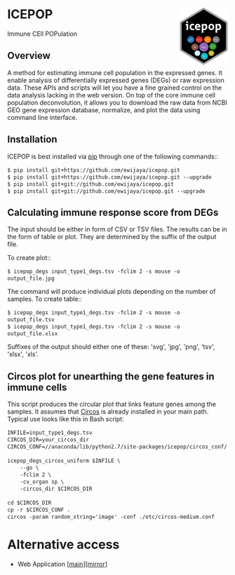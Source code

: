 ICEPOP <img src="icepop_logo_full.png" align="right" />
=======================================================
Immune CEll POPulation


Overview
--------
A method for estimating immune cell
population in the expressed genes. It enable analysis of differentially
expressed genes (DEGs) or raw expression data. These APIs and scripts will let
you have a fine grained control on the data analysis lacking in the web
version. On top of the core immune cell population deconvolution, it allows
you to download the raw data from NCBI GEO gene expression database,
normalize, and plot the data using command line interface.


Installation
------------
ICEPOP is best installed via [pip](https://pip.pypa.io/en/stable/) through
one of the following commands::

    $ pip install git+https://github.com/ewijaya/icepop.git 
    $ pip install git+https://github.com/ewijaya/icepop.git --upgrade
    $ pip install git+git://github.com/ewijaya/icepop.git
    $ pip install git+git://github.com/ewijaya/icepop.git --upgrade

 

Calculating immune response score from DEGs
-------------------------------------------
The input should be either in form of CSV or TSV files.
The results can be in the form of table or plot. They are determined by the
suffix of the output file.

To create plot::

    $ icepop_degs input_type1_degs.tsv -fclim 2 -s mouse -o output_file.jpg


The command will produce individual plots depending on the number of samples.
To create table::

    $ icepop_degs input_type1_degs.tsv -fclim 2 -s mouse -o output_file.tsv
    $ icepop_degs input_type1_degs.tsv -fclim 2 -s mouse -o output_file.xlsx

Suffixes of the output should either one of these: 'svg', 'jpg', 'png', 'tsv', 'xlsx', 'xls'.


Circos plot for unearthing the gene features in immune cells
------------------------------------------------------------
This script produces the circular plot that links feature
genes among the samples.
It assumes that [Circos](http://www.circos.ca/)  is already installed
in your main path. Typical use looks like this in Bash script:


    INFILE=input_type1_degs.tsv
    CIRCOS_DIR=your_circos_dir
    CIRCOS_CONF=//anaconda/lib/python2.7/site-packages/icepop/circos_conf/

    icepop_degs_circos_uniform $INFILE \ 
        --go \
        -fclim 2 \
        -cv_organ sp \
        -circos_dir $CIRCOS_DIR

    cd $CIRCOS_DIR
    cp -r $CIRCOS_CONF .
    circos -param random_string='image' -conf ./etc/circos-medium.conf


Alternative access 
==================
* Web Application [[main](https://vdynamics.shinyapps.io/icepop/)][[mirror](https://ewijaya.shinyapps.io/icepop/)]

